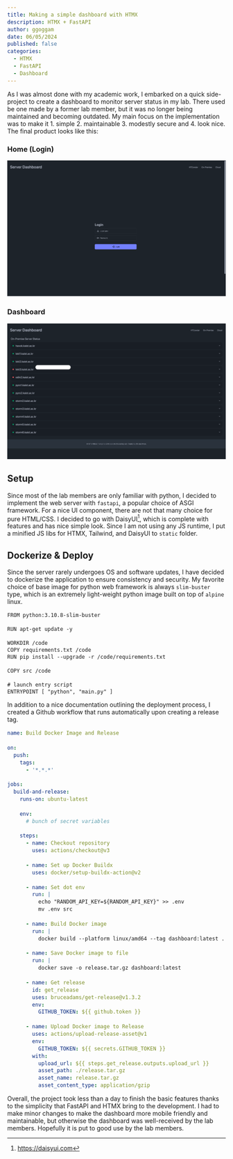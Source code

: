 ```yaml
---
title: Making a simple dashboard with HTMX
description: HTMX + FastAPI
author: ggoggam
date: 06/05/2024
published: false
categories:
  - HTMX
  - FastAPI
  - Dashboard
---
```

As I was almost done with my academic work, I embarked on a quick side-project to create a dashboard to monitor server status in my lab.
There used be one made by a former lab member, 
but it was no longer being maintained and becoming outdated.
My main focus on the implementation was to make it 1. simple 2. maintainable  3. modestly secure and 4. look nice. The final product looks like this:

### Home (Login)
![dashboard home](./assets/home.png)

### Dashboard
![dashboard](./assets/dashboard.png)

## Setup
Since most of the lab members are only familiar with python, I decided to implement the web server with `fastapi`, a popular choice of ASGI framework. For a nice UI component, there are not that many choice for pure HTML/CSS. 
I decided to go with DaisyUI[^1], which is complete with features and has nice simple look. 
Since I am not using any JS runtime, I put a minified JS libs for HTMX, Tailwind, and DaisyUI to `static` folder.

## Dockerize & Deploy
Since the server rarely undergoes OS and software updates, I have decided to dockerize the application to ensure consistency and security. 
My favorite choice of base image for python web framework is always `slim-buster` type, which is an extremely light-weight python image built on top of `alpine` linux.

```docker
FROM python:3.10.8-slim-buster

RUN apt-get update -y

WORKDIR /code
COPY requirements.txt /code
RUN pip install --upgrade -r /code/requirements.txt

COPY src /code

# launch entry script
ENTRYPOINT [ "python", "main.py" ]
```

In addition to a nice documentation outlining the deployment process, I created a Github workflow that runs automatically upon creating a release tag.
```yaml
name: Build Docker Image and Release

on:
  push:
    tags:
      - '*.*.*'

jobs:
  build-and-release:
    runs-on: ubuntu-latest

    env:
      # bunch of secret variables

    steps:
      - name: Checkout repository
        uses: actions/checkout@v3

      - name: Set up Docker Buildx
        uses: docker/setup-buildx-action@v2

      - name: Set dot env
        run: |
          echo "RANDOM_API_KEY=${RANDOM_API_KEY}" >> .env
          mv .env src

      - name: Build Docker image
        run: |
          docker build --platform linux/amd64 --tag dashboard:latest .

      - name: Save Docker image to file
        run: |
          docker save -o release.tar.gz dashboard:latest

      - name: Get release
        id: get_release
        uses: bruceadams/get-release@v1.3.2
        env:
          GITHUB_TOKEN: ${{ github.token }}

      - name: Upload Docker image to Release
        uses: actions/upload-release-asset@v1
        env:
          GITHUB_TOKEN: ${{ secrets.GITHUB_TOKEN }}
        with:
          upload_url: ${{ steps.get_release.outputs.upload_url }}
          asset_path: ./release.tar.gz
          asset_name: release.tar.gz
          asset_content_type: application/gzip
```

Overall, the project took less than a day to finish the basic features thanks to the simplicity that FastAPI and HTMX bring to the development. 
I had to make minor changes to make the dashboard more mobile friendly and maintainable, but otherwise the dashboard was well-received by the lab members. 
Hopefully it is put to good use by the lab members.

[^1]: https://daisyui.com